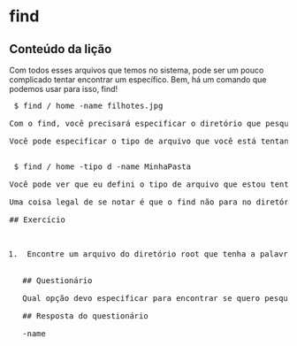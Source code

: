 # find

## Conteúdo da lição

Com todos esses arquivos que temos no sistema, pode ser um pouco complicado tentar encontrar um específico. Bem, há um comando que podemos usar para isso, find!

<pre> $ find / home -name filhotes.jpg </ pre>

Com o find, você precisará especificar o diretório que pesquisará e o que está procurando. Nesse caso, estamos tentando encontrar um arquivo com o nome de filhotes.jpg.

Você pode especificar o tipo de arquivo que você está tentando encontrar.

<pre> $ find / home -tipo d -name MinhaPasta </ pre>

Você pode ver que eu defini o tipo de arquivo que estou tentando encontrar como (d) para o diretório e ainda estou pesquisando pelo nome de MinhaPasta.

Uma coisa legal de se notar é que o find não para no diretório que você está pesquisando, ele irá procurar dentro de subdiretórios que o diretório possa ter também.

## Exercício

<ol>
<li> Encontre um arquivo do diretório root que tenha a palavra net nele. </ li>
</ ol>

## Questionário

Qual opção devo especificar para encontrar se quero pesquisar por nome?

## Resposta do questionário

-name
